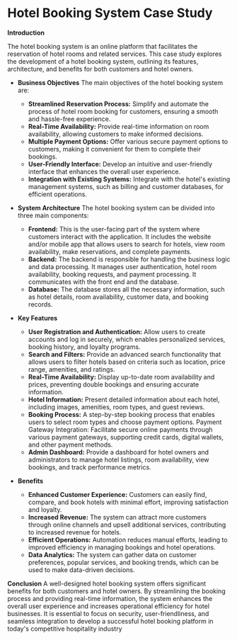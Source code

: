 # Hotel Booking System Case Study

**Introduction**

The hotel booking system is an online platform that facilitates the reservation of hotel rooms and related services. This case study explores the development of a hotel booking system, outlining its features, architecture, and benefits for both customers and hotel owners.

- **Business Objectives**
The main objectives of the hotel booking system are:
  - **Streamlined Reservation Process:**
Simplify and automate the process of hotel room booking for customers, ensuring a smooth and hassle-free experience.
  - **Real-Time Availability:** 
Provide real-time information on room availability, allowing customers to make informed decisions.
  - **Multiple Payment Options:** 
Offer various secure payment options to customers, making it convenient for them to complete their bookings.
  - **User-Friendly Interface:**
Develop an intuitive and user-friendly interface that enhances the overall user experience.
  - **Integration with Existing Systems:**
  Integrate with the hotel's existing management systems, such as billing and customer databases, for efficient operations.

- **System Architecture**
The hotel booking system can be divided into three main components:
  - **Frontend:** This is the user-facing part of the system where customers interact with the application. It includes the website and/or mobile app that allows users to search for hotels, view room availability, make reservations, and complete payments.
  - **Backend:** The backend is responsible for handling the business logic and data processing. It manages user authentication, hotel room availability, booking requests, and payment processing. It communicates with the front end and the database.
  - **Database:** The database stores all the necessary information, such as hotel details, room availability, customer data, and booking records.
- **Key Features**
  - **User Registration and Authentication:**
    Allow users to create accounts and log in securely, which enables personalized services, booking history, and loyalty programs.
  - **Search and Filters:** 
    Provide an advanced search functionality that allows users to filter hotels based on criteria such as location, price range, amenities, and ratings.
  - **Real-Time Availability:** 
    Display up-to-date room availability and prices, preventing double bookings and ensuring accurate information.
  - **Hotel Information:** 
    Present detailed information about each hotel, including images, amenities, room types, and guest reviews.
  - **Booking Process:**
    A step-by-step booking process that enables users to select room types and choose payment options.
  Payment Gateway Integration: 
    Facilitate secure online payments through various payment gateways, supporting credit cards, digital wallets, and other payment methods.
  - **Admin Dashboard:** 
    Provide a dashboard for hotel owners and administrators to manage hotel listings, room availability, view bookings, and track performance metrics.

- **Benefits**
  - **Enhanced Customer Experience:** Customers can easily find, compare, and book hotels with minimal effort, improving satisfaction and loyalty.
  - **Increased Revenue:** The system can attract more customers through online channels and upsell additional services, contributing to increased revenue for hotels.
  - **Efficient Operations:** Automation reduces manual efforts, leading to improved efficiency in managing bookings and hotel operations.
  - **Data Analytics:** The system can gather data on customer preferences, popular services, and booking trends, which can be used to make data-driven decisions.

**Conclusion**
A well-designed hotel booking system offers significant benefits for both customers and hotel owners. By streamlining the booking process and providing real-time information, the system enhances the overall user experience and increases operational efficiency for hotel businesses. It is essential to focus on security, user-friendliness, and seamless integration to develop a successful hotel booking platform in today's competitive hospitality industry

